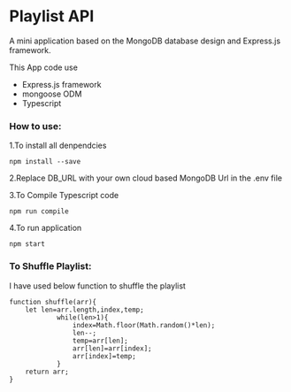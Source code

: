 # Playlist API
A mini application based on the MongoDB database design and Express.js framework.

This App code use 
- Express.js framework
- mongoose ODM
- Typescript

### How to use:

1.To install all denpendcies
```
npm install --save
```
2.Replace DB_URL with your own cloud based MongoDB Url in the .env file

3.To Compile Typescript code
```
npm run compile
```
4.To run application
```
npm start
```
### To Shuffle Playlist:

I have used below function to shuffle the playlist
```
function shuffle(arr){
    let len=arr.length,index,temp;
            while(len>1){
                index=Math.floor(Math.random()*len);
                len--;
                temp=arr[len];
                arr[len]=arr[index];
                arr[index]=temp;
            }
    return arr;
}

```
